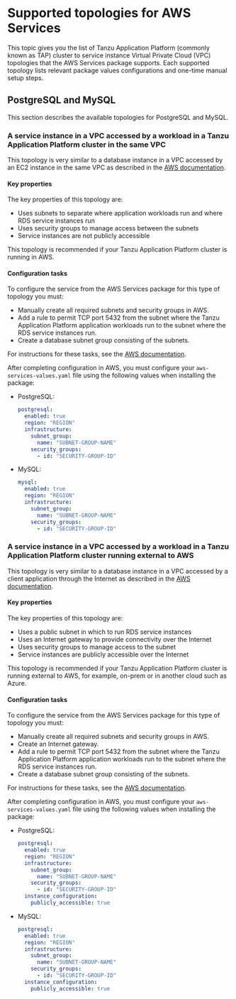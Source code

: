 # Supported topologies for AWS Services

This topic gives you the list of Tanzu Application Platform (commonly known as TAP) cluster to
service instance Virtual Private Cloud (VPC) topologies that the AWS Services package supports.
Each supported topology lists relevant package values configurations and one-time manual setup steps.

## <a id="postgresql-mysql"></a> PostgreSQL and MySQL

This section describes the available topologies for PostgreSQL and MySQL.

### <a id="same-vpc"></a> A service instance in a VPC accessed by a workload in a Tanzu Application Platform cluster in the same VPC

This topology is very similar to a database instance in a VPC accessed by an EC2 instance in the same
VPC as described in the
[AWS documentation](https://docs.aws.amazon.com/AmazonRDS/latest/UserGuide/USER_VPC.Scenarios.html#USER_VPC.Scenario1).

#### <a id="same-vpc-properties"></a> Key properties

The key properties of this topology are:

- Uses subnets to separate where application workloads run and where RDS service instances run
- Uses security groups to manage access between the subnets
- Service instances are not publicly accessible

<!-- Maybe add a diagram? -->

This topology is recommended if your Tanzu Application Platform cluster is running in AWS.

#### <a id="same-vpc-config"></a> Configuration tasks

To configure the service from the AWS Services package for this type of topology you must:

- Manually create all required subnets and security groups in AWS.
- Add a rule to permit TCP port 5432 from the subnet where the Tanzu Application Platform application
workloads run to the subnet where the RDS service instances run.
- Create a database subnet group consisting of the subnets.

For instructions for these tasks, see the
[AWS documentation](https://docs.aws.amazon.com/AmazonRDS/latest/UserGuide/USER_VPC.Scenarios.html#USER_VPC.Scenario1).

After completing configuration in AWS, you must configure your `aws-services-values.yaml` file using
the following values when installing the package:

* PostgreSQL:
    ```yaml
    postgresql:
      enabled: true
      region: "REGION"
      infrastructure:
        subnet_group:
          name: "SUBNET-GROUP-NAME"
        security_groups:
          - id: "SECURITY-GROUP-ID"
    ```
* MySQL:
    ```yaml
    mysql:
      enabled: true
      region: "REGION"
      infrastructure:
        subnet_group:
          name: "SUBNET-GROUP-NAME"
        security_groups:
          - id: "SECURITY-GROUP-ID"
    ```

### <a id="external"></a> A service instance in a VPC accessed by a workload in a Tanzu Application Platform cluster running external to AWS

This topology is very similar to a database instance in a VPC accessed by a client application through
the Internet as described in the [AWS documentation](https://docs.aws.amazon.com/AmazonRDS/latest/UserGuide/USER_VPC.Scenarios.html#USER_VPC.Scenario4).

#### <a id="same-vpc-properties"></a> Key properties

The key properties of this topology are:

- Uses a public subnet in which to run RDS service instances
- Uses an Internet gateway to provide connectivity over the Internet
- Uses security groups to manage access to the subnet
- Service instances are publicly accessible over the Internet

<!-- Maybe add a diagram? -->

This topology is recommended if your Tanzu Application Platform cluster is running external to AWS,
for example, on-prem or in another cloud such as Azure.

#### <a id="same-vpc-config"></a> Configuration tasks

To configure the service from the AWS Services package for this type of topology you must:

- Manually create all required subnets and security groups in AWS.
- Create an Internet gateway.
- Add a rule to permit TCP port 5432 from the subnet where the Tanzu Application Platform application
workloads run to the subnet where the RDS service instances run.
- Create a database subnet group consisting of the subnets.

For instructions for these tasks, see the
[AWS documentation](https://docs.aws.amazon.com/AmazonRDS/latest/UserGuide/USER_VPC.Scenarios.html#USER_VPC.Scenario4).

After completing configuration in AWS, you must configure your `aws-services-values.yaml` file using
the following values when installing the package:

* PostgreSQL:
    ```yaml
    postgresql:
      enabled: true
      region: "REGION"
      infrastructure:
        subnet_group:
          name: "SUBNET-GROUP-NAME"
        security_groups:
          - id: "SECURITY-GROUP-ID"
      instance_configuration:
        publicly_accessible: true
    ```
* MySQL:
    ```yaml
    postgresql:
      enabled: true
      region: "REGION"
      infrastructure:
        subnet_group:
          name: "SUBNET-GROUP-NAME"
        security_groups:
          - id: "SECURITY-GROUP-ID"
      instance_configuration:
        publicly_accessible: true
    ```
